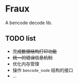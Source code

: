 # Fraux
A bencode decode lib.

## TODO list
- ~~完成数据结构打印功能~~
- ~~统一的错误信息机制~~
- 优化内存管理
- 操作 `bencode_node` 结构的接口
- ...